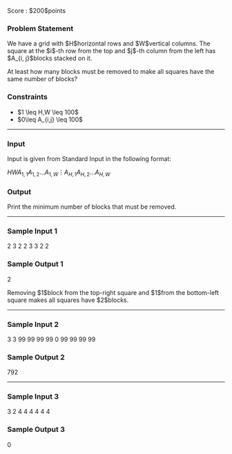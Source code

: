 
<div>

<span>

<span>

<p>
Score : $200$points
</p>

<div>

<section>

### **Problem Statement**

<p>
We have a grid with $H$horizontal rows and $W$vertical columns. The square at the $i$-th row from the top and $j$-th column from the left has $A_{i, j}$blocks stacked on it.
</p>

<p>
At least how many blocks must be removed to make all squares have the same number of blocks?
</p>

</section>

</div>

<div>

<section>

### **Constraints**

<ul>

<li>
$1 \leq H,W \leq 100$
</li>

<li>
$0\leq A_{i,j} \leq 100$
</li>

</ul>

</section>

</div>

---

<div>

<div>

<section>

### **Input**

<p>
Input is given from Standard Input in the following format:
</p>

<div>

$H$$W$$A_{1,1}$$A_{1,2}$$\ldots$$A_{1,W}$$\vdots$$A_{H,1}$$A_{H,2}$$\ldots$$A_{H,W}$
</div>

</section>

</div>

<div>

<section>

### **Output**

<p>
Print the minimum number of blocks that must be removed.
</p>

</section>

</div>

</div>

---

<div>

<section>

### **Sample Input 1**

<div>

2 3
2 2 3
3 2 2

</div>

</section>

</div>

<div>

<section>

### **Sample Output 1**

<div>

2

</div>

<p>
Removing $1$block from the top-right square and $1$from the bottom-left square makes all squares have $2$blocks.
</p>

</section>

</div>

---

<div>

<section>

### **Sample Input 2**

<div>

3 3
99 99 99
99 0 99
99 99 99

</div>

</section>

</div>

<div>

<section>

### **Sample Output 2**

<div>

792

</div>

</section>

</div>

---

<div>

<section>

### **Sample Input 3**

<div>

3 2
4 4
4 4
4 4

</div>

</section>

</div>

<div>

<section>

### **Sample Output 3**

<div>

0

</div>

</section>

</div>

</span>

</span>

</div>

